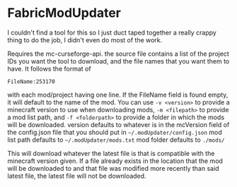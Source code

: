 # FabricModUpdater

I couldn't find a tool for this so I just duct taped together a really crappy thing to do the job, I didn't even do most of the work.

Requires the mc-curseforge-api.
the source file contains a list of the project IDs you want the tool to download, and the file names that you want them to have. It follows the format of
```
FileName:253170
```
with each mod/project having one line.
If the FileName field is found empty, it will default to the name of the mod.
You can use `-v <version>` to provide a minecraft version to use when downloading mods, `-m <filepath>` to provide a mod list path, and `-f <folderpath>` to provide a folder in which the mods will be downloaded.
version defaults to whatever is in the mcVersion field of the config.json file that you should put in `~/.modUpdater/config.json`
mod list path defaults to `~/.modUpdater/mods.txt`
mod folder defaults to `./mods/`

This will download whatever the latest file is that is compatible with the minecraft version given. If a file already exists in the location that the mod will be downloaded to and that file was modified more recently than said latest file, the latest file will not be downloaded.
